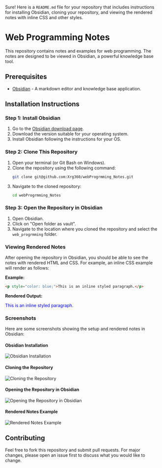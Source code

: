 Sure! Here is a `README.md` file for your repository that includes instructions for installing Obsidian, cloning your repository, and viewing the rendered notes with inline CSS and other styles.


# Web Programming Notes

This repository contains notes and examples for web programming. The notes are designed to be viewed in Obsidian, a powerful knowledge base tool.

## Prerequisites

- [Obsidian](https://obsidian.md/) - A markdown editor and knowledge base application.

## Installation Instructions

### Step 1: Install Obsidian

1. Go to the [Obsidian download page](https://obsidian.md/download).
2. Download the version suitable for your operating system.
3. Install Obsidian following the instructions for your OS.

### Step 2: Clone This Repository

1. Open your terminal (or Git Bash on Windows).
2. Clone the repository using the following command:
   ```bash
   git clone git@github.com:Xrg360/webProgrmming_Notes.git
   ```
3. Navigate to the cloned repository:
   ```bash
   cd webProgrmming_Notes
   ```

### Step 3: Open the Repository in Obsidian

1. Open Obsidian.
2. Click on "Open folder as vault".
3. Navigate to the location where you cloned the repository and select the `web_progrmming` folder.

### Viewing Rendered Notes

After opening the repository in Obsidian, you should be able to see the notes with rendered HTML and CSS. For example, an inline CSS example will render as follows:

**Example:**
```html
<p style="color: blue;">This is an inline styled paragraph.</p>
```

**Rendered Output:**
<p style="color: blue;">This is an inline styled paragraph.</p>

### Screenshots

Here are some screenshots showing the setup and rendered notes in Obsidian:

#### Obsidian Installation

![Obsidian Installation](images/obsidian_installation.png)

#### Cloning the Repository

![Cloning the Repository](images/clone_repository.png)

#### Opening the Repository in Obsidian

![Opening the Repository in Obsidian](images/opening_vault.png)

#### Rendered Notes Example

![Rendered Notes Example](images/rendered_notes.png)

## Contributing

Feel free to fork this repository and submit pull requests. For major changes, please open an issue first to discuss what you would like to change.
